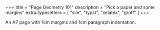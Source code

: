 +++
title = "Page Geometry 101"
description = "Pick a paper and some margins"
extra.typesetters = [ "sile", "typst", "xelatex", "groff" ]
+++

An A7 page with 1cm margins and 1cm paragraph indentation.
